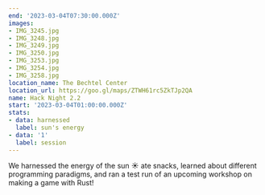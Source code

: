 ```yaml
---
end: '2023-03-04T07:30:00.000Z'
images:
- IMG_3245.jpg
- IMG_3248.jpg
- IMG_3249.jpg
- IMG_3250.jpg
- IMG_3253.jpg
- IMG_3254.jpg
- IMG_3258.jpg
location_name: The Bechtel Center
location_url: https://goo.gl/maps/ZTWH61rc5ZkTJp2QA
name: Hack Night 2.2
start: '2023-03-04T01:00:00.000Z'
stats:
- data: harnessed
  label: sun's energy
- data: '1'
  label: session
---
```


We harnessed the energy of the sun ☀️ ate snacks, learned about different programming paradigms, and ran a test run of an upcoming workshop on making a game with Rust!